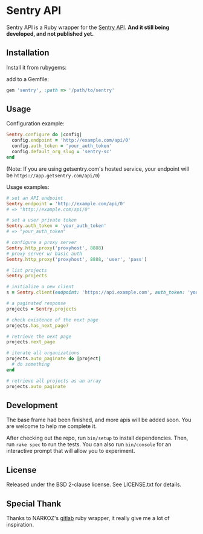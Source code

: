 # Sentry API

Sentry API is a Ruby wrapper for the [Sentry API](https://docs.sentry.io/hosted/api/). 
**And it still being developed, and not published yet.**

## Installation

Install it from rubygems:

add to a Gemfile:

```ruby
gem 'sentry', :path => '/path/to/sentry'
```

## Usage

Configuration example:

```ruby
Sentry.configure do |config|
  config.endpoint = 'http://example.com/api/0'
  config.auth_token = 'your_auth_token'
  config.default_org_slug = 'sentry-sc'
end
```

(Note: If you are using getsentry.com's hosted service, your endpoint will be `https://app.getsentry.com/api/0`)

Usage examples:

```ruby
# set an API endpoint
Sentry.endpoint = 'http://example.com/api/0'
# => "http://example.com/api/0"

# set a user private token
Sentry.auth_token = 'your_auth_token'
# => "your_auth_token"

# configure a proxy server
Sentry.http_proxy('proxyhost', 8888)
# proxy server w/ basic auth
Sentry.http_proxy('proxyhost', 8888, 'user', 'pass')

# list projects
Sentry.projects

# initialize a new client
s = Sentry.client(endpoint: 'https://api.example.com', auth_token: 'your_auth_token', default_org_slug: 'sentry-sc')

# a paginated response
projects = Sentry.projects

# check existence of the next page
projects.has_next_page?

# retrieve the next page
projects.next_page

# iterate all organizations
projects.auto_paginate do |project|
  # do something
end

# retrieve all projects as an array
projects.auto_paginate
```

## Development
The base frame had been finished, and more apis will be added soon. 
You are welcome to help me complete it.

After checking out the repo, run `bin/setup` to install dependencies. Then, run
`rake spec` to run the tests. You can also run `bin/console` for an interactive
prompt that will allow you to experiment.

## License

Released under the BSD 2-clause license. See LICENSE.txt for details.

## Special Thank
Thanks to NARKOZ's [gitlab](https://github.com/NARKOZ/gitlab) ruby wrapper, it really give me a lot of inspiration.

